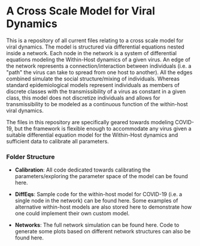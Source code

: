 # A Cross Scale Model for Viral Dynamics

This is a repository of all current files relating to a cross scale model for viral dynamics. The model is structured via differential equations nested inside a network. Each node in the network is a system of differential equations modeling the Within-Host dynamics of a given virus. An edge of the network represents a connection/interaction between individuals (i.e. a "path" the virus can take to spread from one host to another). All the edges combined simulate the social structure/mixing of individuals. Whereas standard epidemiological models represent individuals as members of discrete classes with the transmissibility of a virus as constant in a given class, this model does not discretize individuals and allows for transmissibility to be modeled as a continuous function of the within-host viral dynamics.

The files in this repository are specifically geared towards modeling COVID-19, but the framework is flexible enough to accommodate any virus given a suitable differential equation model for the Within-Host dynamics and sufficient data to calibrate all parameters.

### Folder Structure

- __Calibration__: All code dedicated towards calibrating the parameters/exploring the parameter space of the model can be found here.

- __DiffEqs__: Sample code for the within-host model for COVID-19 (i.e. a single node in the network) can be found here. Some examples of alternative within-host models are also stored here to demonstrate how one could implement their own custom model.

- __Networks__: The full network simulation can be found here. Code to generate some plots based on different network structures can also be found here.
